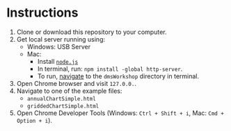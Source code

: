 # Instructions 

1. Clone or download this repository to your computer.
2. Get local server running using:
    * Windows: USB Server
    * Mac: 
        * Install [`node.js`](https://nodejs.org/dist/v6.11.3/node-v6.11.3.pkg)
        * In terminal, run: `npm install -global http-server`.
        * To run, [navigate](https://whatbox.ca/wiki/Bash_Shell_Commands) to the `dmsWorkshop` directory in terminal.
3. Open Chrome browser and visit `127.0.0.`.
4. Navigate to one of the example files:
    * `annualChartSimple.html`
    * `griddedChartSimple.html`
5. Open Chrome Developer Tools (Windows: `Ctrl + Shift + i`, Mac: `Cmd + Option + i`).

